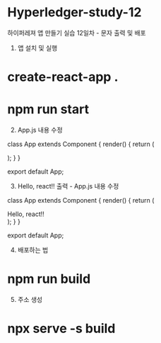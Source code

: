 # Hyperledger-study-12

하이퍼레져 앱 만들기 실습 12일차 - 문자 출력 및 배포

1. 앱 설치 및 실행

# create-react-app .
# npm run start

2. App.js 내용 수정

class App extends Component {
render() {
return (
<div className="App">

</div>
);
}  
}

export default App;

3. Hello, react!! 출력 - App.js 내용 수정

class App extends Component {
render() {
return (
<div className="App">
Hello, react!!
</div>
);
}  
}

export default App;

4. 배포하는 법

# npm run build

5. 주소 생성

# npx serve -s build


